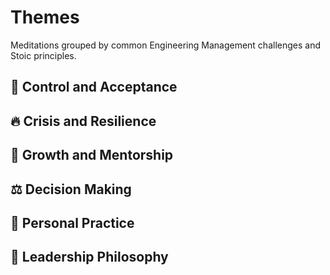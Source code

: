 # Themes

Meditations grouped by common Engineering Management challenges and Stoic principles.

## 🎯 Control and Acceptance

## 🔥 Crisis and Resilience

## 🌱 Growth and Mentorship

## ⚖️ Decision Making

## 🧘 Personal Practice

## 💼 Leadership Philosophy